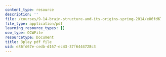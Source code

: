 ```yaml
---
content_type: resource
description: ''
file: /courses/9-14-brain-structure-and-its-origins-spring-2014/e86fd67ecedbd167ec4337f6444728c3_555115.pdf
file_type: application/pdf
learning_resource_types: []
ocw_type: OCWFile
resourcetype: Document
title: 3play pdf file
uid: e86fd67e-cedb-d167-ec43-37f6444728c3
---
```

